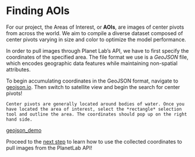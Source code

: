 # Finding AOIs

For our project, the Areas of Interest, or **AOIs**, are images of center pivots from across the world. We aim to compile a diverse dataset composed of center pivots varying in size and color to optimize the model performance. 

In order to pull images through Planet Lab’s API, we have to first specify the coordinates of the specified area. The file format we use is a *GeoJSON* file, which encodes geographic data features while maintaining non-spatial attributes. 

To begin accumulating coordinates in the GeoJSON format, navigate to [geojson.io](geojson.io). Then switch to satellite view and begin the search for center pivots! 

```{note}
Center pivots are generally located around bodies of water. Once you have located the area of interest, select the *rectangle* selection tool and outline the area. The coordinates should pop up on the right hand side. 
```

[geojson_demo](geojson_demo.gif!)

Proceed to the [next step](https://tifhsu88.github.io/eri-docs/2_planet_api.html) to learn how to use the collected coordinates to pull images from the PlanetLab API!
